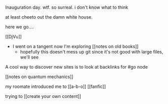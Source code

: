 Inauguration day. wtf. so surreal. i don't know what to think

at least cheeto out the damn white house.

here we go....


[[DjVu]]
-	I went on a tangent now I'm exploring [[notes on old books]]
	-	hopefully this doesn't mess up git since it's not good with large files, we'll see


 A cool way to discover new sites is to look at backlinks for #go node

[[notes on quantum mechanics]]




my roomate introduced me to [[a-b-o]] [[fanfic]]

trying to [[create your own content]]



